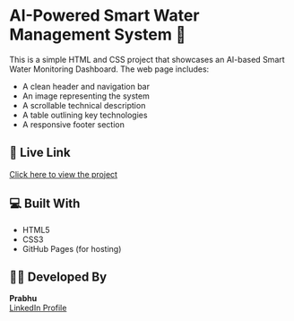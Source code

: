 # AI-Powered Smart Water Management System 🌊

This is a simple HTML and CSS project that showcases an AI-based Smart Water Monitoring Dashboard. The web page includes:

- A clean header and navigation bar
- An image representing the system
- A scrollable technical description
- A table outlining key technologies
- A responsive footer section

## 🔗 Live Link

[Click here to view the project](https://yourusername.github.io/smart-water-dashboard)

## 💻 Built With

- HTML5
- CSS3
- GitHub Pages (for hosting)


## 👨‍💻 Developed By

**Prabhu**  
[LinkedIn Profile](https://www.linkedin.com/in/your-profile)

